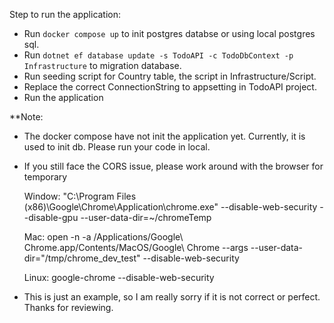 Step to run the application:
- Run `docker compose up` to init postgres databse or using local postgres sql.
- Run `dotnet ef database update -s TodoAPI -c TodoDbContext -p Infrastructure` to migration database.
- Run seeding script for Country table, the script in Infrastructure/Script.
- Replace the correct ConnectionString to appsetting in TodoAPI project.
- Run the application

**Note:
- The docker compose have not init the application yet. Currently, it is used to init db. Please run your code in local.
- If you still face the CORS issue, please work around with the browser for temporary

    Window:
    "C:\Program Files (x86)\Google\Chrome\Application\chrome.exe" --disable-web-security --disable-gpu --user-data-dir=~/chromeTemp

    Mac:
    open -n -a /Applications/Google\ Chrome.app/Contents/MacOS/Google\ Chrome --args --user-data-dir="/tmp/chrome_dev_test" --disable-web-security

    Linux:
    google-chrome --disable-web-security
- This is just an example, so I am really sorry if it is not correct or perfect. Thanks for reviewing.

    